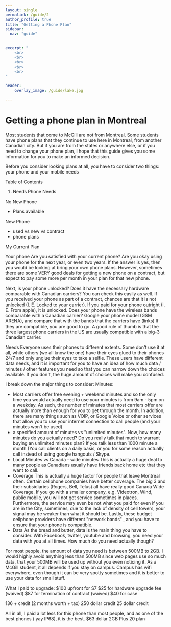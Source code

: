 ```yaml
---
layout: single
permalink: /guide/2
author_profile: true
title: "Getting a Phone Plan"
sidebar:
  nav: "guide"
    

excerpt: "
    <br>
    <br>
    <br>
    <br>
    <br>
"

header:
    overlay_image: /guide/lake.jpg   
    
---
```


# Getting a phone plan in Montreal

Most students that come to McGill are not from Montreal. Some students have phone  plans that they continue to use here in Montreal, from another Canadian city. But if you are from the states or anywhere else, or if you need to change your phone plan, I hope that this guide gives you some information for you to make an informed decision.

Before you consider looking plans at all, you have to consider two things: your phone and your mobile needs 

Table of Contents 
1. Needs 
	Phone 
	Needs 

No New Phone 
- Plans available

New Phone
- used vs new vs contract 
- phone plans 

My Current Plan 

	
Your phone 
Are you satisfied with your current phone? Are you okay using your phone for the next year, or even two years. If the answer is yes, then you would be looking at bring your own phone plans. However, sometimes there are some VERY good deals for getting a new phone on a contract, but expect to pay some more per month in your plan for that new phone. 

Next, is your phone unlocked? Does it have the necessary hardware comparable with Canadian carriers? You can check this easily as well. If you received your phone as part of a contract, chances are that it is not unlocked (I. E.  Locked to your carrier). If you paid for your phone outright (I. E.  From apple), it is unlocked. 
Does your phone have the wireless bands comparable with a Canadian carrier? 
Google your phone model (GSM ARENA), and compare that with the bands that the carriers have (links) If they are compatible, you are good to go. A good rule of thumb is that the three largest phone carriers in the US are usually compatible with a big-3 Canadian carrier. 

Needs
Everyone uses their phones to different extents. Some don't use it at all, while others (we all know the one) have their eyes glued to their phones 24/7 and only unglue their eyes to take a selfie. These users have different data needs, and it is important for you to have an idea of how much data / minutes / other features you need so that you can narrow down the choices available. If you don't, the huge amount of choices will make you confused. 

I break down the major things to consider: 
Minutes: 
- Most carriers offer free evening + weekend minutes and so the only time you would actually need to use your minutes is from 9am - 5pm on a weekday. As such, the number of minutes that most carriers offer are actually more than enough for you to get through the month. In addition, there are many things such as VOIP, or Google Voice or other services that allow you to use your internet connection to call people (and your minutes won't be used) 
- a specified amount of minutes vs "unlimited minutes". Now, how many minutes do you actually need? Do you really talk that much to warrant buying an unlimited minutes plan? If you talk less than 1000 minute a month (You call clients on a daily basis, or you for some reason actually call instead of using google hangouts / Skype. 
- Local Minutes vs Canada - wide minutes
	This is actually a huge deal to many people as Canadians usually have friends back home etc that they want to call. 
- Coverage
	This is actually a huge factor for people that leave Montreal often. Certain cellphone companies have better coverage. The big 3 and their subsidiaries (Rogers, Bell, Telus) all have really good Canada Wide Coverage. If you go with a smaller company, e.g. Videotron, Wind, public mobile, you will not get service sometimes in places. Furthermore, the service may even be not what you paid for even if you are in the City, sometimes, due to the lack of density of cell towers, your signal may be weaker than what it should be. Lastly, these budget cellphone providers have different "network bands" , and you have to ensure that your phone is compatible. 
- Data 
	As the bread and butter, data is the main thing you have to consider. With Facebook, twitter, youtube and browsing, you need your data with you at all times. How much do you need actually though? 

For most people, the amount of data you need is between 500MB to 2GB. I would highly avoid anything less than 500MB since web pages use so much data, that your 500MB will be used up without you even noticing it. 
As a McGill student, it all depends if you stay on campus. Campus has wifi everywhere, even though it can be very spotty sometimes and it is better to use your data for small stuff. 
 
What I paid to upgrade: 
$100 upfront for S7
$25 for hardware upgrade fee (waived)
$87 for termination of contract (waived)
$40 for case

136 + credit (2 months worth + tax) 
250 dollar credit 
25 dollar credit 

All in all, I paid a lot less for this phone than most people, and as one of the best phones ( yay IP68), it is the best. 
$63 dollar 2GB Plus 20 plan 